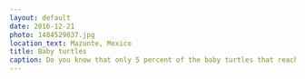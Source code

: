 ```yaml
---
layout: default
date: 2016-12-21
photo: 1484529037.jpg
location_text: Mazunte, Mexico
title: Baby turtles
caption: Do you know that only 5 percent of the baby turtles that reach the ocean actually survive? Life is so cruel with those poor creatures.
---
```

